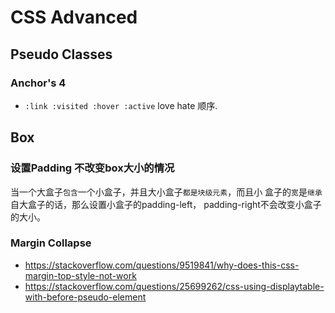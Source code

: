 # CSS Advanced #

## Pseudo Classes ##

### Anchor's 4  ###

- `:link :visited :hover :active` love hate 顺序.


## Box ##

### 设置Padding 不改变box大小的情况 ###

当一个大盒子`包含`一个小盒子，并且大小盒子`都是块级元素`，而且小
盒子的`宽`是`继承`自大盒子的话，那么设置小盒子的padding-left，
padding-right不会改变小盒子的大小。


### Margin Collapse ###

- https://stackoverflow.com/questions/9519841/why-does-this-css-margin-top-style-not-work
- https://stackoverflow.com/questions/25699262/css-using-displaytable-with-before-pseudo-element




































































